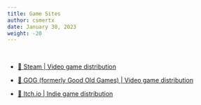 ```yaml
---
title: Game Sites
author: csmertx
date: January 30, 2023
weight: -20
---
```


<br />

- [🔗 Steam | Video game distribution](https://store.steampowered.com)

- [🔗 GOG (formerly Good Old Games) | Video game distribution](https://gog.com)

- [🔗 Itch.io | Indie game distribution](https://itch.io)
